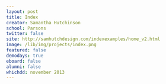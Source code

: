 ```yaml
---
layout: post
title: Index
creator: Samantha Hutchinson
school: Parsons
twitter: false
site: http://samhutchdesign.com/indexexamples/home_v2.html
image: /lib/img/projects/index.png
featured: false
demodays: true
eboard: false
alumni: false
whichdd: november 2013
---
```

